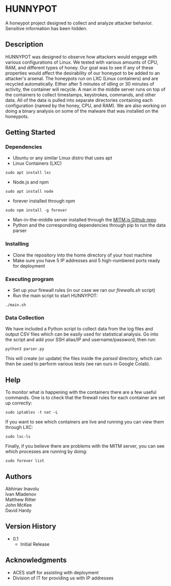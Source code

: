 # HUNNYPOT

A honeypot project designed to collect and analyze attacker behavior. Sensitive information has been hidden. 

## Description

HUNNYPOT was designed to observe how attackers would engage with various configurations of Linux. We tested with various amounts of CPU, RAM, and different types of honey. Our goal was to see if any of these properties would affect the desirability of our honeypot to be added to an attacker's arsenal. The honeypots run on LXC (Linux containers) and are recycled automatically. Either after 5 minutes of idling or 30 minutes of activity, the container will recycle. A man in the middle server runs on top of the containers to collect timestamps, keystrokes, commands, and other data. All of the data is pulled into separate directories containing each configuration (named by the honey, CPU, and RAM). We are also working on doing a binary analysis on some of the malware that was installed on the honeypots.  

## Getting Started

### Dependencies

* Ubuntu or any similar Linux distro that uses apt
* Linux Containers (LXC)
```
sudo apt install lxc
```
* Node.js and npm
```
sudo apt install node
```
* forever installed through npm
```
sudo npm install -g forever
```
* Man-in-the-middle server installed through the [MITM.js Github repo](https://github.com/UMD-ACES/MITM)
* Python and the corresponding dependencies through pip to run the data parser

### Installing

* Clone the repository into the home directory of your host machine
* Make sure you have 5 IP addresses and 5 high-numbered ports ready for deployment

### Executing program

* Set up your firewall rules (in our case we ran our *firewalls.sh* script)
* Run the main script to start HUNNYPOT: 
```
./main.sh
```

### Data Collection

We have included a Python script to collect data from the log files and output CSV files which can be easily used for statistical analysis. Go into the script and add your SSH alias/IP and username/password, then run:
```
python3 parser.py
```
This will create (or update) the files inside the *parsed* directory, which can then be used to perform various tests (we ran ours in Google Colab). 

## Help

To monitor what is happening with the containers there are a few useful commands. One is to check that the firewall rules for each container are set up correctly: 
```
sudo iptables -t nat -L
```
If you want to see which containers are live and running you can view them through LXC:
```
sudo lxc-ls
```
Finally, if you believe there are problems with the MITM server, you can see which processes are running by doing: 
```
sudo forever list
```

## Authors

Abhinav Inavolu  
Ivan Mladenov  
Matthew Ritter  
John McKee  
David Hardy  

## Version History

* 0.1
    * Initial Release

## Acknowledgments

* ACES staff for assisting with deployment
* Division of IT for providing us with IP addresses
